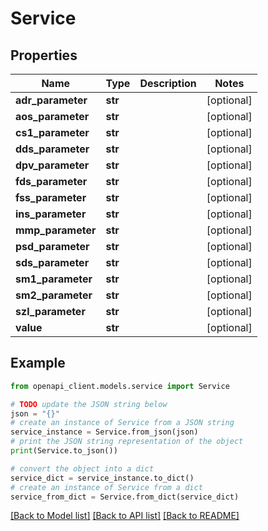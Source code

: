 # Service


## Properties

Name | Type | Description | Notes
------------ | ------------- | ------------- | -------------
**adr_parameter** | **str** |  | [optional] 
**aos_parameter** | **str** |  | [optional] 
**cs1_parameter** | **str** |  | [optional] 
**dds_parameter** | **str** |  | [optional] 
**dpv_parameter** | **str** |  | [optional] 
**fds_parameter** | **str** |  | [optional] 
**fss_parameter** | **str** |  | [optional] 
**ins_parameter** | **str** |  | [optional] 
**mmp_parameter** | **str** |  | [optional] 
**psd_parameter** | **str** |  | [optional] 
**sds_parameter** | **str** |  | [optional] 
**sm1_parameter** | **str** |  | [optional] 
**sm2_parameter** | **str** |  | [optional] 
**szl_parameter** | **str** |  | [optional] 
**value** | **str** |  | [optional] 

## Example

```python
from openapi_client.models.service import Service

# TODO update the JSON string below
json = "{}"
# create an instance of Service from a JSON string
service_instance = Service.from_json(json)
# print the JSON string representation of the object
print(Service.to_json())

# convert the object into a dict
service_dict = service_instance.to_dict()
# create an instance of Service from a dict
service_from_dict = Service.from_dict(service_dict)
```
[[Back to Model list]](../README.md#documentation-for-models) [[Back to API list]](../README.md#documentation-for-api-endpoints) [[Back to README]](../README.md)


